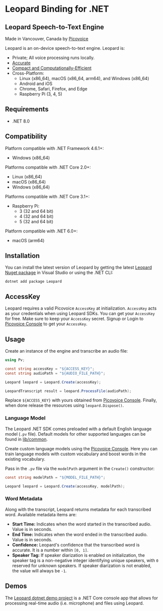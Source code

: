 # Leopard Binding for .NET

## Leopard Speech-to-Text Engine

Made in Vancouver, Canada by [Picovoice](https://picovoice.ai)

Leopard is an on-device speech-to-text engine. Leopard is:

- Private; All voice processing runs locally.
- [Accurate](https://picovoice.ai/docs/benchmark/stt/#results)
- [Compact and Computationally-Efficient](https://github.com/Picovoice/speech-to-text-benchmark#rtf)
- Cross-Platform:
  - Linux (x86_64), macOS (x86_64, arm64), and Windows (x86_64)
  - Android and iOS
  - Chrome, Safari, Firefox, and Edge
  - Raspberry Pi (3, 4, 5)

## Requirements

- .NET 8.0

## Compatibility

Platform compatible with .NET Framework 4.6.1+:

- Windows (x86_64)

Platforms compatible with .NET Core 2.0+:

- Linux (x86_64)
- macOS (x86_64)
- Windows (x86_64)

Platforms compatible with .NET Core 3.1+:

- Raspberry Pi:
  - 3 (32 and 64 bit)
  - 4 (32 and 64 bit)
  - 5 (32 and 64 bit)

Platform compatible with .NET 6.0+:

- macOS (arm64)

## Installation

You can install the latest version of Leopard by getting the latest [Leopard Nuget package](https://www.nuget.org/packages/Leopard/) in Visual Studio or using the .NET CLI:

```console
dotnet add package Leopard
```

## AccessKey

Leopard requires a valid Picovoice `AccessKey` at initialization. `AccessKey` acts as your credentials when using Leopard SDKs.
You can get your `AccessKey` for free. Make sure to keep your `AccessKey` secret.
Signup or Login to [Picovoice Console](https://console.picovoice.ai/) to get your `AccessKey`.

## Usage

Create an instance of the engine and transcribe an audio file:

```csharp
using Pv;

const string accessKey = "${ACCESS_KEY}";
const string audioPath = "${AUDIO_FILE_PATH}";

Leopard leopard = Leopard.Create(accessKey);

LeopardTranscript result = leopard.ProcessFile(audioPath);
```

Replace `${ACCESS_KEY}` with yours obtained from [Picovoice Console](https://console.picovoice.ai/). Finally, when done release the resources using `leopard.Dispose()`.

### Language Model

The Leopard .NET SDK comes preloaded with a default English language model (`.pv` file).
Default models for other supported languages can be found in [lib/common](../../lib/common).

Create custom language models using the [Picovoice Console](https://console.picovoice.ai/). Here you can train
language models with custom vocabulary and boost words in the existing vocabulary.

Pass in the `.pv` file via the `modelPath` argument in the `Create()` constructor:
```csharp
const string modelPath = "${MODEL_FILE_PATH}";

Leopard leopard = Leopard.Create(accessKey, modelPath);
```

### Word Metadata

Along with the transcript, Leopard returns metadata for each transcribed word. Available metadata items are:

- **Start Time:** Indicates when the word started in the transcribed audio. Value is in seconds.
- **End Time:** Indicates when the word ended in the transcribed audio. Value is in seconds.
- **Confidence:** Leopard's confidence that the transcribed word is accurate. It is a number within `[0, 1]`.
- **Speaker Tag:** If speaker diarization is enabled on initialization, the speaker tag is a non-negative integer identifying unique speakers, with `0` reserved for unknown speakers. If speaker diarization is not enabled, the value will always be `-1`.

## Demos

The [Leopard dotnet demo project](https://github.com/Picovoice/leopard/tree/master/demo/dotnet) is a .NET Core console app that allows for processing real-time audio (i.e. microphone) and files using Leopard.
